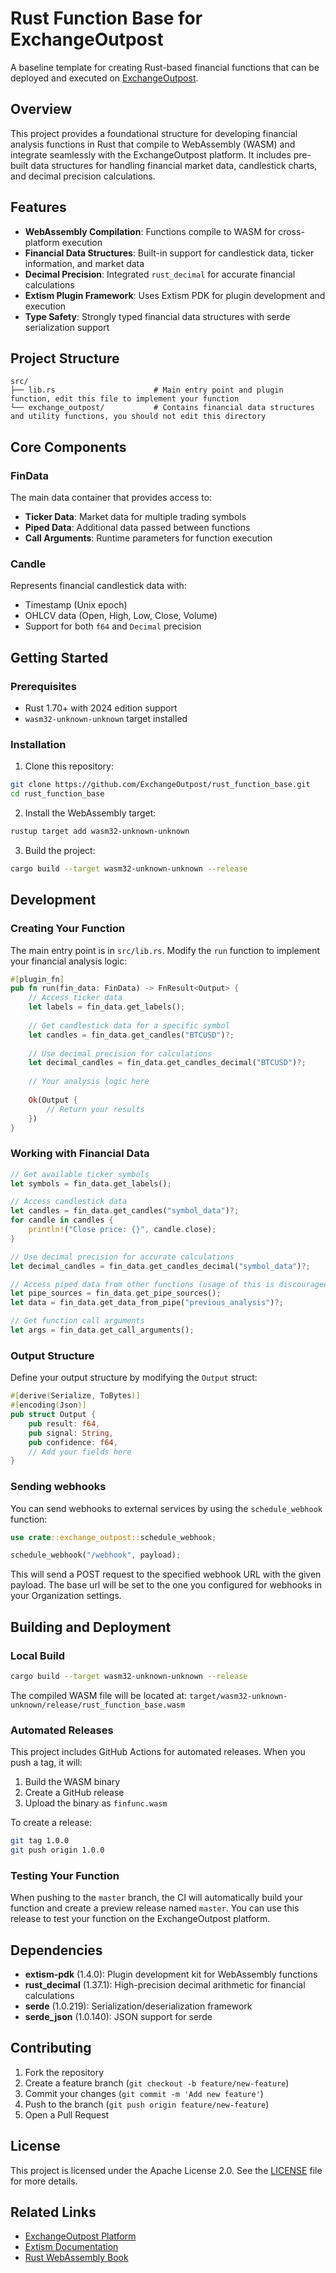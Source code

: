 # Rust Function Base for ExchangeOutpost

A baseline template for creating Rust-based financial functions that can be deployed and executed on [ExchangeOutpost](https://www.exchangeoutpost.com/).

## Overview

This project provides a foundational structure for developing financial analysis functions in Rust that compile to WebAssembly (WASM) and integrate seamlessly with the ExchangeOutpost platform. It includes pre-built data structures for handling financial market data, candlestick charts, and decimal precision calculations.

## Features

- **WebAssembly Compilation**: Functions compile to WASM for cross-platform execution
- **Financial Data Structures**: Built-in support for candlestick data, ticker information, and market data
- **Decimal Precision**: Integrated `rust_decimal` for accurate financial calculations
- **Extism Plugin Framework**: Uses Extism PDK for plugin development and execution
- **Type Safety**: Strongly typed financial data structures with serde serialization support

## Project Structure

```
src/
├── lib.rs                      # Main entry point and plugin function, edit this file to implement your function
└── exchange_outpost/           # Contains financial data structures and utility functions, you should not edit this directory
```

## Core Components

### FinData
The main data container that provides access to:
- **Ticker Data**: Market data for multiple trading symbols
- **Piped Data**: Additional data passed between functions
- **Call Arguments**: Runtime parameters for function execution

### Candle
Represents financial candlestick data with:
- Timestamp (Unix epoch)
- OHLCV data (Open, High, Low, Close, Volume)
- Support for both `f64` and `Decimal` precision

## Getting Started

### Prerequisites

- Rust 1.70+ with 2024 edition support
- `wasm32-unknown-unknown` target installed

### Installation

1. Clone this repository:
```bash
git clone https://github.com/ExchangeOutpost/rust_function_base.git
cd rust_function_base
```

2. Install the WebAssembly target:
```bash
rustup target add wasm32-unknown-unknown
```

3. Build the project:
```bash
cargo build --target wasm32-unknown-unknown --release
```

## Development

### Creating Your Function

The main entry point is in `src/lib.rs`. Modify the `run` function to implement your financial analysis logic:

```rust
#[plugin_fn]
pub fn run(fin_data: FinData) -> FnResult<Output> {
    // Access ticker data
    let labels = fin_data.get_labels();
    
    // Get candlestick data for a specific symbol
    let candles = fin_data.get_candles("BTCUSD")?;
    
    // Use decimal precision for calculations
    let decimal_candles = fin_data.get_candles_decimal("BTCUSD")?;
    
    // Your analysis logic here
    
    Ok(Output {
        // Return your results
    })
}
```

### Working with Financial Data

```rust
// Get available ticker symbols
let symbols = fin_data.get_labels();

// Access candlestick data
let candles = fin_data.get_candles("symbol_data")?;
for candle in candles {
    println!("Close price: {}", candle.close);
}

// Use decimal precision for accurate calculations
let decimal_candles = fin_data.get_candles_decimal("symbol_data")?;

// Access piped data from other functions (usage of this is discouraged)
let pipe_sources = fin_data.get_pipe_sources();
let data = fin_data.get_data_from_pipe("previous_analysis")?;

// Get function call arguments
let args = fin_data.get_call_arguments();
```

### Output Structure

Define your output structure by modifying the `Output` struct:

```rust
#[derive(Serialize, ToBytes)]
#[encoding(Json)]
pub struct Output {
    pub result: f64,
    pub signal: String,
    pub confidence: f64,
    // Add your fields here
}
```

### Sending webhooks 

You can send webhooks to external services by using the `schedule_webhook` function:

```rust
use crate::exchange_outpost::schedule_webhook;

schedule_webhook("/webhook", payload);
```
This will send a POST request to the specified webhook URL with the given payload. The base url will be set to the one you configured for webhooks in your Organization settings.

## Building and Deployment

### Local Build

```bash
cargo build --target wasm32-unknown-unknown --release
```

The compiled WASM file will be located at:
`target/wasm32-unknown-unknown/release/rust_function_base.wasm`

### Automated Releases

This project includes GitHub Actions for automated releases. When you push a tag, it will:
1. Build the WASM binary
2. Create a GitHub release
3. Upload the binary as `finfunc.wasm`

To create a release:
```bash
git tag 1.0.0
git push origin 1.0.0
```

### Testing Your Function
When pushing to the `master` branch, the CI will automatically build your function and create a preview release named `master`.
You can use this release to test your function on the ExchangeOutpost platform.

## Dependencies

- **extism-pdk** (1.4.0): Plugin development kit for WebAssembly functions
- **rust_decimal** (1.37.1): High-precision decimal arithmetic for financial calculations
- **serde** (1.0.219): Serialization/deserialization framework
- **serde_json** (1.0.140): JSON support for serde

## Contributing

1. Fork the repository
2. Create a feature branch (`git checkout -b feature/new-feature`)
3. Commit your changes (`git commit -m 'Add new feature'`)
4. Push to the branch (`git push origin feature/new-feature`)
5. Open a Pull Request

## License

This project is licensed under the Apache License 2.0. See the [LICENSE](LICENSE) file for more details.


## Related Links

- [ExchangeOutpost Platform](https://www.exchangeoutpost.com/)
- [Extism Documentation](https://extism.org/)
- [Rust WebAssembly Book](https://rustwasm.github.io/docs/book/)
